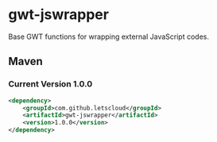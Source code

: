 # gwt-jswrapper
Base GWT functions for wrapping external JavaScript codes.
## Maven
### Current Version 1.0.0
```xml
<dependency>
    <groupId>com.github.letscloud</groupId>
    <artifactId>gwt-jswrapper</artifactId>
    <version>1.0.0</version>
</dependency>
```
